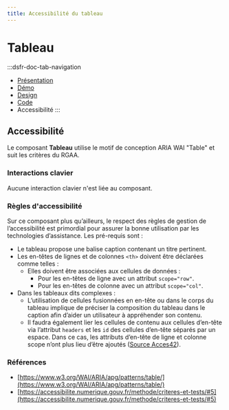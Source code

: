 ```yaml
---
title: Accessibilité du tableau
---
```

# Tableau

:::dsfr-doc-tab-navigation
- [Présentation](../index.md)
- [Démo](../demo/index.md)
- [Design](../design/index.md)
- [Code](../code/index.md)
- Accessibilité
:::


## Accessibilité

Le composant **Tableau** utilise le motif de conception ARIA WAI "Table" et suit les critères du RGAA.

### Interactions clavier

Aucune interaction clavier n'est liée au composant.

### Règles d'accessibilité

Sur ce composant plus qu’ailleurs, le respect des règles de gestion de l’accessibilité est primordial pour assurer la bonne utilisation par les technologies d’assistance. Les pré-requis sont :

  - Le tableau propose une balise caption contenant un titre pertinent.
  - Les en-têtes de lignes et de colonnes `<th>` doivent être déclarées comme telles :
    - Elles doivent être associées aux cellules de données :
      - Pour les en-têtes de ligne avec un attribut `scope="row"`.
      - Pour les en-têtes de colonne avec un attribut `scope="col"`.
  - Dans les tableaux dits complexes :
    - L’utilisation de cellules fusionnées en en-tête ou dans le corps du tableau implique de préciser la composition du tableau dans le caption afin d’aider un utilisateur à appréhender son contenu.
    - Il faudra également lier les cellules de contenu aux cellules d’en-tête via l’attribut `headers` et les `id` des cellules d’en-tête séparés par un espace. Dans ce cas, les attributs d’en-tête de ligne et colonne scope n’ont plus lieu d’être ajoutés ([Source Acces42](https://access42.net/tableaux-donnees-complexes-integration-html-accessible-rgaa/)).

### Références

- [https://www.w3.org/WAI/ARIA/apg/patterns/table/](https://www.w3.org/WAI/ARIA/apg/patterns/table/)
- [https://accessibilite.numerique.gouv.fr/methode/criteres-et-tests/#5](https://accessibilite.numerique.gouv.fr/methode/criteres-et-tests/#5)
